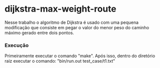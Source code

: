 # dijkstra-max-weight-route
Nesse trabalho o algoritmo de Dijkstra é usado com uma pequena modificação que consiste em pegar o valor do menor peso do caminho máximo gerado entre dois pontos.

### Execução
Primeiramente executar o comando "make". Após isso, dentro do diretório raiz executar o comando: "bin/run.out test_case/t1.txt"
